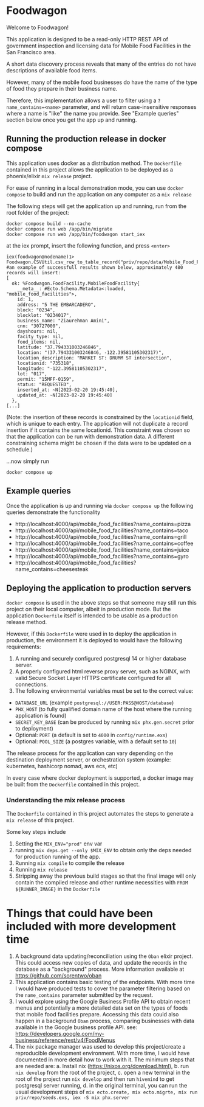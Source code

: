 # Foodwagon
Welcome to Foodwagon!

This application is designed to be a read-only HTTP REST API of government inspection and licensing data for Mobile Food Facilities in the San Francisco area.

A short data discovery process reveals that many of the entries do not have descriptions of available food items. 

However, many of the mobile food businesses do have the name of the type of food they prepare in their business name.

Therefore, this implementation allows a user to filter using a `?name_contains=<name>` parameter, and will return case-insensitive responses where a name is "like" the name you provide. See "Example queries" section below once you get the app up and running.

## Running the production release in docker compose

This application uses docker as a distribution method. The `Dockerfile` contained in this project allows the application to be deployed as a phoenix/elixir `mix release` project.

For ease of running in a local demonstration mode, you can use `docker compose` to build and run the application on any computer as a `mix release` 

The following steps will get the application up and running, run from the root folder of the project:

```
docker compose build --no-cache
docker compose run web /app/bin/migrate
docker compose run web /app/bin/foodwagon start_iex
```

at the iex prompt, insert the following function, and press `<enter>`

```
iex(foodwagon@nodename)1> Foodwagon.CSVUtil.csv_row_to_table_record("priv/repo/data/Mobile_Food_Facility_Permit.csv")
#an example of successfull results shown below, approximately 480 records will insert:
[
  ok: %Foodwagon.FoodFacility.MobileFoodFacility{
    __meta__: #Ecto.Schema.Metadata<:loaded, "mobile_food_facilities">,
    id: 1,
    address: "5 THE EMBARCADERO",
    block: "0234",
    blocklot: "0234017",
    business_name: "Ziaurehman Amini",
    cnn: "30727000",
    dayshours: nil,
    facity_type: nil,
    food_items: nil,
    latitude: "37.794331003246846",
    location: "(37.794331003246846, -122.39581105302317)",
    location_description: "MARKET ST: DRUMM ST intersection",
    locationid: "735318",
    longitude: "-122.39581105302317",
    lot: "017",
    permit: "15MFF-0159",
    status: "REQUESTED",
    inserted_at: ~N[2023-02-20 19:45:40],
    updated_at: ~N[2023-02-20 19:45:40]
  },
[...]
```

(Note: the insertion of these records is constrained by the `locationid` field, which is unique to each entry. The application will not duplicate a record insertion if it contains the same locationid. This constraint was chosen so that the application can be run with demonstration data. A different constraining schema might be chosen if the data were to be updated on a schedule.) 

...now simply run

`docker compose up`


## Example queries
Once the application is up and running via `docker compose up` the following queries demonstrate the functionality
- http://localhost:4000/api/mobile_food_facilities?name_contains=pizza
- http://localhost:4000/api/mobile_food_facilities?name_contains=taco
- http://localhost:4000/api/mobile_food_facilities?name_contains=grill
- http://localhost:4000/api/mobile_food_facilities?name_contains=coffee
- http://localhost:4000/api/mobile_food_facilities?name_contains=juice
- http://localhost:4000/api/mobile_food_facilities?name_contains=gyro
- http://localhost:4000/api/mobile_food_facilities?name_contains=cheesesteak

## Deploying the application to production servers 
`docker compose` is used in the above steps so that someone may still run this project on their local computer, albeit in production mode. But the application `Dockerfile` itself is intended to be usable as a production release method. 

However, if this `Dockerfile` were used in to deploy the application in production, the environment it is deployed to would have the following requirements:

1. A running and securely configured  postgresql 14 or higher database server. 
2. A properly configured html reverse proxy server, such as NGINX, with valid Secure Socket Layer HTTPS certificate configured for all connections.
3. The following environmental variables must be set to the correct value: 
  - `DATABASE_URL` (example `postgresql://USER:PASS@HOST/database`)
  - `PHX_HOST` (to fully qualified domain name of the host where the running application is found)  
  - `SECRET_KEY_BASE` (can be produced by running `mix phx.gen.secret` prior to deployment)
  - Optional: `PORT` (a default is set to `4000` in `config/runtime.exs`)
  - Optional: `POOL_SIZE` (a postgres variable, with a default set to `10`)

The release process for the application can vary depending on the destination deployment server, or orchestration system (example: kubernetes, hashicorp nomad, aws ecs, etc)

In every case where docker deployment is supported, a docker image may be built from the `Dockerfile` contained in this project.

### Understanding the mix release process
The `Dockerfile` contained in this project automates the steps to generate a `mix release` of this project.


Some key steps include

1. Setting the `MIX_ENV="prod"` env var
2. running `mix deps.get --only $MIX_ENV` to obtain only the deps needed for production running of the app.
3. Running `mix compile` to compile the release
4. Running `mix release`
5. Stripping away the previous build stages so that the final image will only contain the compiled release and other runtime necessities with `FROM ${RUNNER_IMAGE}` in the `Dockerfile`





# Things that could have been included with more development time

1. A background data updating/reconciliation using the `Oban` elixir project. This could access new copies of data, and update the records in the database as a "background" process. More information available at https://github.com/sorentwo/oban
2. This application contains basic testing of the endpoints. With more time I would have produced tests to cover the parameter filtering based on the `name_contains` parameter submitted by the request.
3. I would explore using the Google Business Profile API to obtain recent menus and potentially a more detailed data set on the types of foods that mobile food facilities prepare. Accessing this data could also happen in a background `Oban` process, comparing businesses with data available in the Google business profile API. see: https://developers.google.com/my-business/reference/rest/v4/FoodMenus
4. The nix package manager was used to develop this project/create a reproducible development environment. With more time, I would have documented in more detail how to work with it. The minimum steps that are needed are: a. Install nix (https://nixos.org/download.html), b. run `nix develop` from the root of the project, c. open a new terminal in the root of the project run `nix develop` and then run `hivemind` to get postgresql server running, d. in the original terminal, you can run the usual development steps of `mix ecto.create, mix ecto.migrte, mix run priv/repo/seeds.exs, iex -S mix phx.server`


